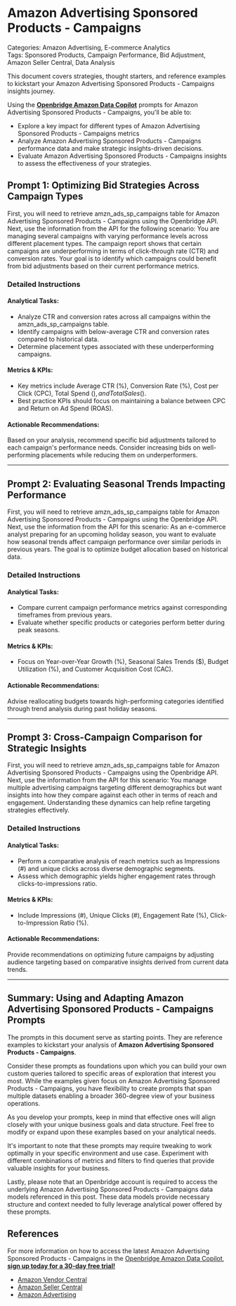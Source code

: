 # Amazon Advertising Sponsored Products - Campaigns

Categories: Amazon Advertising, E-commerce Analytics  
Tags: Sponsored Products, Campaign Performance, Bid Adjustment, Amazon Seller Central, Data Analysis

This document covers strategies, thought starters, and reference examples to kickstart your Amazon Advertising Sponsored Products - Campaigns insights journey.

Using the <a href="https://chatgpt.com/g/g-Sg4qP7r3v-openbridge-data-copilot" target="_blank"><strong>Openbridge Amazon Data Copilot</strong></a> prompts for Amazon Advertising Sponsored Products - Campaigns, you'll be able to:

- Explore a key impact for different types of Amazon Advertising Sponsored Products - Campaigns metrics
- Analyze Amazon Advertising Sponsored Products - Campaigns performance data and make strategic insights-driven decisions.
- Evaluate Amazon Advertising Sponsored Products - Campaigns insights to assess the effectiveness of your strategies.

## Prompt 1: Optimizing Bid Strategies Across Campaign Types

First, you will need to retrieve amzn_ads_sp_campaigns table for Amazon Advertising Sponsored Products - Campaigns using the Openbridge API. Next, use the information from the API for the following scenario: You are managing several campaigns with varying performance levels across different placement types. The campaign report shows that certain campaigns are underperforming in terms of click-through rate (CTR) and conversion rates. Your goal is to identify which campaigns could benefit from bid adjustments based on their current performance metrics.

### Detailed Instructions 
#### Analytical Tasks:
- Analyze CTR and conversion rates across all campaigns within the amzn_ads_sp_campaigns table.
- Identify campaigns with below-average CTR and conversion rates compared to historical data.
- Determine placement types associated with these underperforming campaigns.

#### Metrics & KPIs:
- Key metrics include Average CTR (%), Conversion Rate (%), Cost per Click (CPC), Total Spend ($), and Total Sales ($).
- Best practice KPIs should focus on maintaining a balance between CPC and Return on Ad Spend (ROAS).

#### Actionable Recommendations:
Based on your analysis, recommend specific bid adjustments tailored to each campaign's performance needs. Consider increasing bids on well-performing placements while reducing them on underperformers.

---

## Prompt 2: Evaluating Seasonal Trends Impacting Performance

First, you will need to retrieve amzn_ads_sp_campaigns table for Amazon Advertising Sponsored Products - Campaigns using the Openbridge API. Next, use the information from the API for this scenario: As an e-commerce analyst preparing for an upcoming holiday season, you want to evaluate how seasonal trends affect campaign performance over similar periods in previous years. The goal is to optimize budget allocation based on historical data.

### Detailed Instructions 
#### Analytical Tasks:
- Compare current campaign performance metrics against corresponding timeframes from previous years.
- Evaluate whether specific products or categories perform better during peak seasons.

#### Metrics & KPIs:
- Focus on Year-over-Year Growth (%), Seasonal Sales Trends ($), Budget Utilization (%), and Customer Acquisition Cost (CAC).

#### Actionable Recommendations:
Advise reallocating budgets towards high-performing categories identified through trend analysis during past holiday seasons.

---

## Prompt 3: Cross-Campaign Comparison for Strategic Insights

First, you will need to retrieve amzn_ads_sp_campaigns table for Amazon Advertising Sponsored Products - Campaigns using the Openbridge API. Next, use the information from the API for this scenario: You manage multiple advertising campaigns targeting different demographics but want insights into how they compare against each other in terms of reach and engagement. Understanding these dynamics can help refine targeting strategies effectively.

### Detailed Instructions 
#### Analytical Tasks:
- Perform a comparative analysis of reach metrics such as Impressions (#) and unique clicks across diverse demographic segments.
- Assess which demographic yields higher engagement rates through clicks-to-impressions ratio.

#### Metrics & KPIs:
- Include Impressions (#), Unique Clicks (#), Engagement Rate (%), Click-to-Impression Ratio (%).

#### Actionable Recommendations:
Provide recommendations on optimizing future campaigns by adjusting audience targeting based on comparative insights derived from current data trends.

---

## Summary: Using and Adapting Amazon Advertising Sponsored Products - Campaigns Prompts
The prompts in this document serve as starting points. They are reference examples to kickstart your analysis of **Amazon Advertising Sponsored Products - Campaigns**. 

Consider these prompts as foundations upon which you can build your own custom queries tailored to specific areas of exploration that interest you most. While the examples given focus on Amazon Advertising Sponsored Products - Campaigns, you have flexibility to create prompts that span multiple datasets enabling a broader 360-degree view of your business operations.

As you develop your prompts, keep in mind that effective ones will align closely with your unique business goals and data structure. Feel free to modify or expand upon these examples based on your analytical needs.

It's important to note that these prompts may require tweaking to work optimally in your specific environment and use case. Experiment with different combinations of metrics and filters to find queries that provide valuable insights for your business.

Lastly, please note that an Openbridge account is required to access the underlying Amazon Advertising Sponsored Products - Campaigns data models referenced in this post. These data models provide necessary structure and context needed to fully leverage analytical power offered by these prompts.

## References   
For more information on how to access the latest Amazon Advertising Sponsored Products - Campaigns in the <a href="https://chatgpt.com/g/g-Sg4qP7r3v-openbridge-data-copilot" target="_blank">Openbridge Amazon Data Copilot</a>, <a href="https://openbridge.com" target="_blank"><strong>sign up today for a 30-day free trial!</strong></a>

<ul>
<li><a href="https://www.openbridge.com/amazon-vendor-central/" target="_blank">Amazon Vendor Central</a></li>
<li><a href="https://www.openbridge.com/amazon-selling-partner/" target="_blank">Amazon Seller Central</a></li>
<li><a href="https://www.openbridge.com/amazon-advertising/" target="_blank">Amazon Advertising</a></li>
</ul>